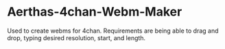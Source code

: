 # Aerthas-4chan-Webm-Maker
Used to create webms for 4chan. Requirements are being able to drag and drop, typing desired resolution, start, and length.
